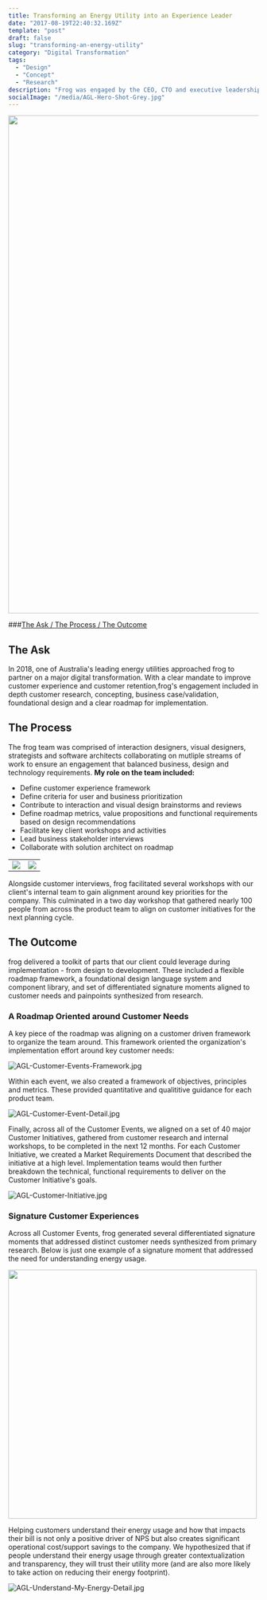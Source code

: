 ```yaml
---
title: Transforming an Energy Utility into an Experience Leader
date: "2017-08-19T22:40:32.169Z"
template: "post"
draft: false
slug: "transforming-an-energy-utility"
category: "Digital Transformation"
tags:
  - "Design"
  - "Concept"
  - "Research"
description: "Frog was engaged by the CEO, CTO and executive leadership team of Australia’s largest utility to conceptualize, design and roadmap the future of their digital products and overall end to end customer experience."
socialImage: "/media/AGL-Hero-Shot-Grey.jpg"
---
```

<img src="/media/AGL-Hero-Shot-Grey.jpg" width="1000" />

###[The Ask / ](#the-ask) [The Process / ](#the-process) [The Outcome](#the-outcome)

## The Ask

In 2018, one of Australia's leading energy utilities approached frog to partner on a major digital transformation. With a clear mandate to improve customer experience and customer retention,frog's engagement included in depth customer research, concepting, business case/validation, foundational design and a clear roadmap for implementation.

## The Process

The frog team was comprised of interaction designers, visual designers, strategists and software architects collaborating on mutliple streams of work to ensure an engagement that balanced business, design and technology requirements. **My role on the team included:**
- Define customer experience framework
- Define criteria for user and business prioritization
- Contribute to interaction and visual design brainstorms and reviews
- Define roadmap metrics, value propositions and functional requirements based on design recommendations
- Facilitate key client workshops and activities 
- Lead business stakeholder interviews
- Collaborate with solution architect on roadmap 

<table><tr><td><img src="/media/AGL-Brainstorming-Session.jpg"></td><td><img src="/media/AGL-Workshop-Team.jpg"></td></tr></table>

Alongside customer interviews, frog facilitated several workshops with our client's internal team to gain alignment around key priorities for the company. This culminated in a two day workshop that gathered nearly 100 people from across the product team to align on customer initiatives for the next planning cycle.

## The Outcome

frog delivered a toolkit of parts that our client could leverage during implementation - from design to development. These included a flexible roadmap framework, a foundational design language system and component library, and set of differentiated signature moments aligned to customer needs and painpoints synthesized from research.

### A Roadmap Oriented around Customer Needs

A key piece of the roadmap was aligning on a customer driven framework to organize the team around. This framework oriented the organization's implementation effort around key customer needs:

![AGL-Customer-Events-Framework.jpg](/media/AGL-Customer-Events-Framework.jpg)

Within each event, we also created a framework of objectives, principles and metrics. These provided quantitative and qualititive guidance for each product team.

![AGL-Customer-Event-Detail.jpg](/media/AGL-Customer-Event-Detail.jpg)

Finally, across all of the Customer Events, we aligned on a set of 40 major Customer Initiatives, gathered from customer research and internal workshops, to be completed in the next 12 months. For each Customer Initiative, we created a Market Requirements Document that described the initiative at a high level. Implementation teams would then further breakdown the technical, functional requirements to deliver on the Customer Initiative's goals.

![AGL-Customer-Initiative.jpg](/media/AGL-Customer-Initiative.jpg)

### Signature Customer Experiences 

Across all Customer Events, frog generated several differentiated signature moments that addressed distinct customer needs synthesized from primary research. Below is just one example of a signature moment that addressed the need for understanding energy usage.

<img src="/media/AGL-Understand-My-Energy.jpg" width="500" />

Helping customers understand their energy usage and how that impacts their bill is not only a positive driver of NPS but also creates significant operational cost/support savings to the company. We hypothesized that if people understand their energy usage through greater contextualization and transparency, they will trust their utility more (and are also more likely to take action on reducing their energy footprint).

![AGL-Understand-My-Energy-Detail.jpg](/media/AGL-Understand-My-Energy-Detail.jpg)



